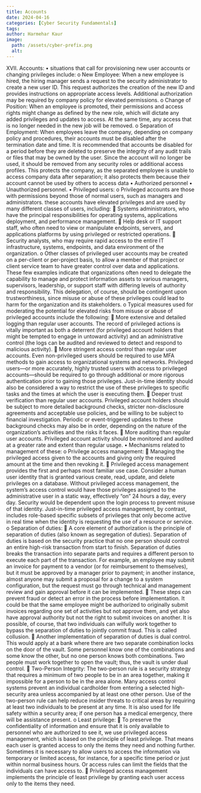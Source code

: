 ```yaml
---
title: Accounts
date: 2024-04-16
categories: [Cyber Security Fundamentals]
tags: 
author: Harmehar Kaur
image:
  path: /assets/cyber-prefix.png
  alt: 
---
```

XVII.	Accounts: 
•	situations that call for provisioning new user accounts or changing privileges include: 
o	New Employee: When a new employee is hired, the hiring manager sends a request to the security administrator to create a new user ID. This request authorizes the creation of the new ID and provides instructions on appropriate access levels. Additional authorization may be required by company policy for elevated permissions.
o	Change of Position: When an employee is promoted, their permissions and access rights might change as defined by the new role, which will dictate any added privileges and updates to access. At the same time, any access that is no longer needed in the new job will be removed.
o	Separation of Employment: When employees leave the company, depending on company policy and procedures, their accounts must be disabled after the termination date and time. It is recommended that accounts be disabled for a period before they are deleted to preserve the integrity of any audit trails or files that may be owned by the user. Since the account will no longer be used, it should be removed from any security roles or additional access profiles. This protects the company, as the separated employee is unable to access company data after separation; it also protects them because their account cannot be used by others to access data
•	Authorized personnel
•	Unauthorized personnel. 
•	Privileged users: 
o	Privileged accounts are those with permissions beyond those of normal users, such as managers and administrators. these accounts have elevated privileges and are used by many different classes of users, including:
	Systems administrators, who have the principal responsibilities for operating systems, applications deployment, and performance management.	
	Help desk or IT support staff, who often need to view or manipulate endpoints, servers, and applications platforms by using privileged or restricted operations.
	Security analysts, who may require rapid access to the entire IT infrastructure, systems, endpoints, and data environment of the organization.
o	Other classes of privileged user accounts may be created on a per-client or per-project basis, to allow a member of that project or client service team to have greater control over data and applications. These few examples indicate that organizations often need to delegate the capability to manage and protect information assets to various managers, supervisors, leadership, or support staff with differing levels of authority and responsibility. This delegation, of course, should be contingent upon trustworthiness, since misuse or abuse of these privileges could lead to harm for the organization and its stakeholders.
o	Typical measures used for moderating the potential for elevated risks from misuse or abuse of privileged accounts include the following:
	More extensive and detailed logging than regular user accounts. The record of privileged actions is vitally important as both a deterrent (for privileged account holders that might be tempted to engage in untoward activity) and an administrative control (the logs can be audited and reviewed to detect and respond to malicious activity).
	More stringent access control than regular user accounts. Even non-privileged users should be required to use MFA methods to gain access to organizational systems and networks. Privileged users—or more accurately, highly trusted users with access to privileged accounts—should be required to go through additional or more rigorous authentication prior to gaining those privileges. Just-in-time identity should also be considered a way to restrict the use of these privileges to specific tasks and the times at which the user is executing them.
	Deeper trust verification than regular user accounts. Privileged account holders should be subject to more detailed background checks, stricter non-disclosure agreements and acceptable use policies, and be willing to be subject to financial investigation. Periodic or event-triggered updates to these background checks may also be in order, depending on the nature of the organization’s activities and the risks it faces.
	More auditing than regular user accounts. Privileged account activity should be monitored and audited at a greater rate and extent than regular usage.
•	Mechanisms related to management of these: 
o	Privilege access management:
	Managing the privileged access given to the accounts and giving only the required amount at the time and then revoking it. 
		Privileged access management provides the first and perhaps most familiar use case. Consider a human user identity that is granted various create, read, update, and delete privileges on a database. Without privileged access management, the system’s access control would have those privileges assigned to the administrative user in a static way, effectively “on” 24 hours a day, every day. Security would be dependent upon the login process to prevent misuse of that identity. Just-in-time privileged access management, by contrast, includes role-based specific subsets of privileges that only become active in real time when the identity is requesting the use of a resource or service.
o	Separation of duties:
	A core element of authorization is the principle of separation of duties (also known as segregation of duties). Separation of duties is based on the security practice that no one person should control an entire high-risk transaction from start to finish. Separation of duties breaks the transaction into separate parts and requires a different person to execute each part of the transaction. For example, an employee may submit an invoice for payment to a vendor (or for reimbursement to themselves), but it must be approved by a manager prior to payment; in another instance, almost anyone may submit a proposal for a change to a system configuration, but the request must go through technical and management review and gain approval before it can be implemented.
	These steps can prevent fraud or detect an error in the process before implementation. It could be that the same employee might be authorized to originally submit invoices regarding one set of activities but not approve them, and yet also have approval authority but not the right to submit invoices on another. It is possible, of course, that two individuals can wilfully work together to bypass the separation of duties to jointly commit fraud. This is called collusion.
	Another implementation of separation of duties is dual control. This would apply at a bank where there are two separate combination locks on the door of the vault. Some personnel know one of the combinations and some know the other, but no one person knows both combinations. Two people must work together to open the vault; thus, the vault is under dual control.
	Two-Person Integrity: The two-person rule is a security strategy that requires a minimum of two people to be in an area together, making it impossible for a person to be in the area alone. Many access control systems prevent an individual cardholder from entering a selected high-security area unless accompanied by at least one other person. Use of the two-person rule can help reduce insider threats to critical areas by requiring at least two individuals to be present at any time. It is also used for life safety within a security area; if one person has a medical emergency, there will be assistance present.
o	Least privilege: 
	To preserve the confidentiality of information and ensure that it is only available to personnel who are authorized to see it, we use privileged access management, which is based on the principle of least privilege. That means each user is granted access to only the items they need and nothing further. Sometimes it is necessary to allow users to access the information via temporary or limited access, for instance, for a specific time period or just within normal business hours. Or access rules can limit the fields that the individuals can have access to. 
	Privileged access management implements the principle of least privilege by granting each user access only to the items they need.
